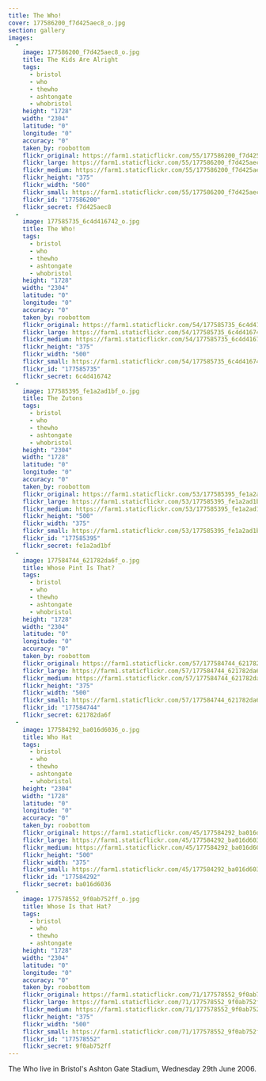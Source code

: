 ```yaml
---
title: The Who!
cover: 177586200_f7d425aec8_o.jpg
section: gallery
images:
  - 
    image: 177586200_f7d425aec8_o.jpg
    title: The Kids Are Alright
    tags:
      - bristol
      - who
      - thewho
      - ashtongate
      - whobristol
    height: "1728"
    width: "2304"
    latitude: "0"
    longitude: "0"
    accuracy: "0"
    taken_by: roobottom
    flickr_original: https://farm1.staticflickr.com/55/177586200_f7d425aec8_o.jpg
    flickr_large: https://farm1.staticflickr.com/55/177586200_f7d425aec8_b.jpg
    flickr_medium: https://farm1.staticflickr.com/55/177586200_f7d425aec8.jpg
    flickr_height: "375"
    flickr_width: "500"
    flickr_small: https://farm1.staticflickr.com/55/177586200_f7d425aec8_m.jpg
    flickr_id: "177586200"
    flickr_secret: f7d425aec8
  - 
    image: 177585735_6c4d416742_o.jpg
    title: The Who!
    tags:
      - bristol
      - who
      - thewho
      - ashtongate
      - whobristol
    height: "1728"
    width: "2304"
    latitude: "0"
    longitude: "0"
    accuracy: "0"
    taken_by: roobottom
    flickr_original: https://farm1.staticflickr.com/54/177585735_6c4d416742_o.jpg
    flickr_large: https://farm1.staticflickr.com/54/177585735_6c4d416742_b.jpg
    flickr_medium: https://farm1.staticflickr.com/54/177585735_6c4d416742.jpg
    flickr_height: "375"
    flickr_width: "500"
    flickr_small: https://farm1.staticflickr.com/54/177585735_6c4d416742_m.jpg
    flickr_id: "177585735"
    flickr_secret: 6c4d416742
  - 
    image: 177585395_fe1a2ad1bf_o.jpg
    title: The Zutons
    tags:
      - bristol
      - who
      - thewho
      - ashtongate
      - whobristol
    height: "2304"
    width: "1728"
    latitude: "0"
    longitude: "0"
    accuracy: "0"
    taken_by: roobottom
    flickr_original: https://farm1.staticflickr.com/53/177585395_fe1a2ad1bf_o.jpg
    flickr_large: https://farm1.staticflickr.com/53/177585395_fe1a2ad1bf_b.jpg
    flickr_medium: https://farm1.staticflickr.com/53/177585395_fe1a2ad1bf.jpg
    flickr_height: "500"
    flickr_width: "375"
    flickr_small: https://farm1.staticflickr.com/53/177585395_fe1a2ad1bf_m.jpg
    flickr_id: "177585395"
    flickr_secret: fe1a2ad1bf
  - 
    image: 177584744_621782da6f_o.jpg
    title: Whose Pint Is That?
    tags:
      - bristol
      - who
      - thewho
      - ashtongate
      - whobristol
    height: "1728"
    width: "2304"
    latitude: "0"
    longitude: "0"
    accuracy: "0"
    taken_by: roobottom
    flickr_original: https://farm1.staticflickr.com/57/177584744_621782da6f_o.jpg
    flickr_large: https://farm1.staticflickr.com/57/177584744_621782da6f_b.jpg
    flickr_medium: https://farm1.staticflickr.com/57/177584744_621782da6f.jpg
    flickr_height: "375"
    flickr_width: "500"
    flickr_small: https://farm1.staticflickr.com/57/177584744_621782da6f_m.jpg
    flickr_id: "177584744"
    flickr_secret: 621782da6f
  - 
    image: 177584292_ba016d6036_o.jpg
    title: Who Hat
    tags:
      - bristol
      - who
      - thewho
      - ashtongate
      - whobristol
    height: "2304"
    width: "1728"
    latitude: "0"
    longitude: "0"
    accuracy: "0"
    taken_by: roobottom
    flickr_original: https://farm1.staticflickr.com/45/177584292_ba016d6036_o.jpg
    flickr_large: https://farm1.staticflickr.com/45/177584292_ba016d6036_b.jpg
    flickr_medium: https://farm1.staticflickr.com/45/177584292_ba016d6036.jpg
    flickr_height: "500"
    flickr_width: "375"
    flickr_small: https://farm1.staticflickr.com/45/177584292_ba016d6036_m.jpg
    flickr_id: "177584292"
    flickr_secret: ba016d6036
  - 
    image: 177578552_9f0ab752ff_o.jpg
    title: Whose Is that Hat?
    tags:
      - bristol
      - who
      - thewho
      - ashtongate
    height: "1728"
    width: "2304"
    latitude: "0"
    longitude: "0"
    accuracy: "0"
    taken_by: roobottom
    flickr_original: https://farm1.staticflickr.com/71/177578552_9f0ab752ff_o.jpg
    flickr_large: https://farm1.staticflickr.com/71/177578552_9f0ab752ff_b.jpg
    flickr_medium: https://farm1.staticflickr.com/71/177578552_9f0ab752ff.jpg
    flickr_height: "375"
    flickr_width: "500"
    flickr_small: https://farm1.staticflickr.com/71/177578552_9f0ab752ff_m.jpg
    flickr_id: "177578552"
    flickr_secret: 9f0ab752ff
---
```

The Who live in Bristol's Ashton Gate Stadium, Wednesday 29th June 2006.